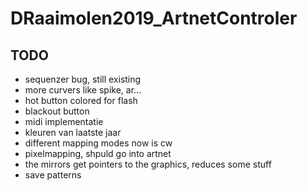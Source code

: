 # DRaaimolen2019_ArtnetControler

## TODO
* sequenzer bug, still existing
* more curvers like spike, ar...
* hot button colored for flash 
* blackout button
* midi implementatie
* kleuren van laatste jaar
* different mapping modes now is cw
* pixelmapping, shpuld go into artnet
* the mirrors get pointers to the graphics, reduces some stuff
* save patterns

